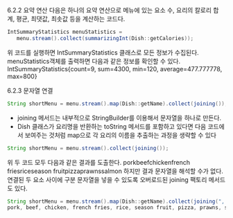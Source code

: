 6.2.2 요약 연산
 다음은 하나의 요약 연산으로 메뉴에 있는 요소 수, 요리의 칼로리 합계, 평균, 최댓값, 최솟값 등을 계산하는 코드다.
 
 ```java
 IntSummaryStatistics menuStatistics = 
    menu.stream().collect(summarizingInt(Dish::getCalories));
 ```
 
 위 코드를 실행하면 IntSummaryStatistics 클래스로 모든 정보가 수집된다. menuStatistics객체를 출력하면 다음과 같은 정보를 확인할 수 있다.
 IntSummaryStatistics{count=9, sum=4300, min=120, average=477.777778, max=800}
 
 6.2.3 문자열 연결
 ```java
 String shortMenu = menu.stream().map(Dish::getName).collect(joining());
 ```
 - joining 메서드는 내부적으로 StringBuilder를 이용해서 문자열을 하나로 만든다.
 - Dish 클래스가 요리명을 반환하는 toString 메서드를 포함하고 있다면 다음 코드에서 보여주는 것처럼 map으로 각 요리의 이름을 추출하는 과정을 생략할 수 있다

```java
String shortMenu = menu.stream().collect(joining());
```

위 두 코드 모두 다음과 같은 결과를 도출한다.
porkbeefchickenfrench friesriceseason fruitpizzaprawnssalmon
하지만 결과 문자열을 해석할 수가 없다. 연결된 두 요소 사이에 구분 문자열을 넣을 수 있도록 오버로드된 joining 팩토리 메서드도 있다.

```java
String shortMenu = menu.stream().map(Dish::getName).collect(joining(", "));
pork, beef, chicken, french fries, rice, season fruit, pizza, prawns, salmon
